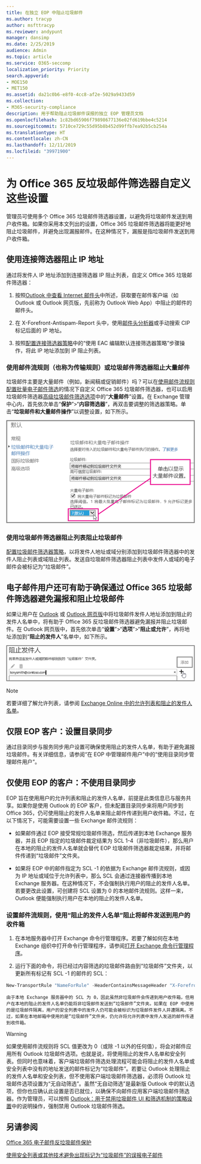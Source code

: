 ```yaml
---
title: 在独立 EOP 中阻止垃圾邮件
ms.author: tracyp
author: msfttracyp
ms.reviewer: andypunt
manager: dansimp
ms.date: 2/25/2019
audience: Admin
ms.topic: article
ms.service: O365-seccomp
localization_priority: Priority
search.appverid:
- MOE150
- MET150
ms.assetid: da21c0b6-e8f0-4cc8-af2e-5029a9433d59
ms.collection:
- M365-security-compliance
description: 用于帮助阻止垃圾邮件误报的独立 EOP 管理员文档
ms.openlocfilehash: 1c82bd65906f79898677136e02fd619bbe4c5214
ms.sourcegitcommit: 5710ce729c55d95b8b452d99ffb7ea92b5cb254a
ms.translationtype: HT
ms.contentlocale: zh-CN
ms.lasthandoff: 12/11/2019
ms.locfileid: "39971900"
---
```

# <a name="customize-the-office-365-anti-spam-filter-with-these-settings"></a>为 Office 365 反垃圾邮件筛选器自定义这些设置

管理员可使用多个 Office 365 垃圾邮件筛选器设置，以避免将垃圾邮件发送到用户收件箱。如果你采用本文列出的设置，Office 365 垃圾邮件筛选器将能更好地阻止垃圾邮件，并避免出现漏报邮件。在这种情况下，漏报是指垃圾邮件发送到用户收件箱。

## <a name="block-ip-addresses-with-a-connection-filter"></a>使用连接筛选器阻止 IP 地址

通过将发件人 IP 地址添加到连接筛选器 IP 阻止列表，自定义 Office 365 垃圾邮件筛选器：

1. 按照[Outlook 中查看 Internet 邮件头](https://support.office.com/article/cd039382-dc6e-4264-ac74-c048563d212c)中所述，获取要在邮件客户端（如 Outlook 或 Outlook 网页版，先前称为 Outlook Web App）中阻止的邮件的邮件头。

2. 在 X-Forefront-Antispam-Report 头中，使用[邮件头分析器](https://testconnectivity.microsoft.com/?tabid=mha)或手动搜索 CIP 标记后面的 IP 地址。

3. 按照[配置连接筛选器策略](configure-the-connection-filter-policy.md)中的“使用 EAC 编辑默认连接筛选器策略”步骤操作，将此 IP 地址添加到 IP 阻止列表。

### <a name="block-bulk-mail-with-mail-flow-rules-transport-rules-or-the-spam-filter"></a>使用邮件流规则（也称为传输规则）或垃圾邮件筛选器阻止大量邮件

垃圾邮件主要是大量邮件（例如，新闻稿或促销邮件）吗？可以在[使用邮件流规则配置批量电子邮件筛选](use-transport-rules-to-configure-bulk-email-filtering.md)的情况下自定义 Office 365 垃圾邮件筛选器，也可以启用垃圾邮件筛选器[高级垃圾邮件筛选选项](advanced-spam-filtering-asf-options.md)中的“**大量邮件**”设置。在 Exchange 管理中心内，首先依次单击“**保护**”\>“**内容筛选器**”，再双击要调整的筛选器策略。单击“**垃圾邮件和大量邮件操作**”以调整设置，如下所示。

![在 Exchange Online 中设置大量邮件筛选器](../media/a45095c2-269d-45b8-a76c-999b5e78da68.png)

### <a name="block-email-spam-using-spam-filter-block-lists"></a>使用垃圾邮件筛选器阻止列表阻止垃圾邮件

[配置垃圾邮件筛选器策略](configure-your-spam-filter-policies.md)，以将发件人地址或域分别添加到垃圾邮件筛选器中的发件人阻止列表或域阻止列表。发送自垃圾邮件筛选器阻止列表中发件人或域的电子邮件会被标记为“垃圾邮件”。

## <a name="email-users-can-also-help-ensure-that-false-negative-and-email-spam-is-blocked-with-office-365-spam-filter"></a>电子邮件用户还可有助于确保通过 Office 365 垃圾邮件筛选器避免漏报和阻止垃圾邮件

如果让用户在 [Outlook](https://support.office.com/article/5ae3ea8e-cf41-4fa0-b02a-3b96e21de089) 或 [Outlook 网页版](https://support.office.com/article/db786e79-54e2-40cc-904f-d89d57b7f41d)中将垃圾邮件发件人地址添加到阻止的发件人名单中，将有助于 Office 365 反垃圾邮件筛选器避免漏报并阻止垃圾邮件。在 Outlook 网页版中，首先依次单击“**设置**”\>“**选项**”\>“**阻止或允许**”，再将地址添加到“**阻止的发件人**”名单中，如下所示。

![在 Outlook 网页版中阻止发件人](../media/fdf51381-2527-4819-ac2a-5dff84d2a36d.png)

> [!NOTE]
> 若要详细了解允许列表，请参阅 [Exchange Online 中的允许列表和阻止的发件人名单](safe-sender-and-blocked-sender-lists-faq.md)。

## <a name="eop-only-customers-set-up-directory-synchronization"></a>仅限 EOP 客户：设置目录同步

通过目录同步与服务同步用户设置可确保使用阻止的发件人名单，有助于避免漏报垃圾邮件。有关详细信息，请参阅“在 EOP 中管理邮件用户”中的“使用目录同步管理邮件用户”。

## <a name="eop-only-customers-who-are-not-using-directory-synchronization"></a>仅使用 EOP 的客户：不使用目录同步

EOP 旨在使用用户的允许列表和阻止的发件人名单，前提是此类信息已与服务共享。如果你是使用 Outlook 的 EOP 客户，但未配置目录同步来将用户同步到 Office 365，仍可使用阻止的发件人名单来阻止邮件传递到用户收件箱。不过，在以下情况下，可能需要设置一些 Exchange 邮件流规则：

- 如果邮件通过 EOP 接受常规垃圾邮件筛选，然后传递到本地 Exchange 服务器，并且 EOP 指定的垃圾邮件裁定结果为 SCL 1-4（非垃圾邮件），那么用户在本地的阻止的发件人名单就会替代 EOP 垃圾邮件筛选器裁定结果，并将邮件传递到“垃圾邮件”文件夹。

- 如果将 EOP 中的邮件指定为 SCL -1 的依据为 Exchange 邮件流规则，或因为 IP 地址或域位于允许列表中，那么 SCL 会通过连接器传播到本地 Exchange 服务器。在这种情况下，不会强制执行用户的阻止的发件人名单。若要更改此设置，可创建将 SCL 设置为 0 的本地邮件流规则。这样一来，Outlook 便能强制执行用户在本地的阻止的发件人名单。

### <a name="to-set-up-a-mail-flow-rule-to-stop-messages-from-being-delivered-to-your-users-inbox-by-using-the-blocked-senders-list"></a>设置邮件流规则，使用“阻止的发件人名单”阻止将邮件发送到用户的收件箱

1. 在本地服务器中打开 Exchange 命令行管理程序。若要了解如何在本地 Exchange 组织中打开命令行管理程序，请参阅[打开 Exchange 命令行管理程序](https://docs.microsoft.com/powershell/exchange/exchange-server/open-the-exchange-management-shell)。

2. 运行下面的命令，将已经过内容筛选的垃圾邮件路由到“垃圾邮件”文件夹，以更新所有标记有 SCL -1 的邮件的 SCL：

  ```powershell
  New-TransportRule "NameForRule" -HeaderContainsMessageHeader "X-Forefront-Antispam-Report" -HeaderContainsWords "SCL:-1" -SetSCL 0
  ```

    由于本地 Exchange 服务器中的 SCL 为 0，因此虽然非垃圾邮件会传递到用户收件箱，但用户在本地的阻止的发件人名单仍能将非垃圾邮件发送到“垃圾邮件”文件夹。如果在 EOP 中使用的是垃圾邮件隔离，用户的安全列表中的发件人仍可能会被标识为垃圾邮件发件人并遭隔离。不过，如果在本地邮箱中使用的是“垃圾邮件”文件夹，仍允许将允许列表中发件人发送的邮件传递到收件箱。

> [!WARNING]
> 如果使用邮件流规则将 SCL 值更改为 0（或除 -1 以外的任何值），将会对邮件应用所有 Outlook 垃圾邮件选项。也就是说，将使用阻止的发件人名单和安全列表。但同时也意味着，客户端垃圾邮件筛选处理流程可能会将阻止的发件人名单或安全列表中没有的地址发送的邮件标记为“垃圾邮件”。若要让 Outlook 处理阻止的发件人名单和安全列表，但不使用客户端垃圾邮件筛选器，必须将 Outlook 垃圾邮件选项设置为“无自动筛选”。虽然“无自动筛选”是最新版 Outlook 中的默认选项，但你也应确认此设置是否已就位，以确保不向邮件应用客户端垃圾邮件筛选器。作为管理员，可以按照 [Outlook：用于禁用垃圾邮件 UI 和筛选机制的策略设置](https://support.microsoft.com/kb/2180568)中的说明操作，强制禁用 Outlook 垃圾邮件筛选。

## <a name="see-also"></a>另请参阅

[Office 365 电子邮件反垃圾邮件保护](anti-spam-protection.md)

[使用安全列表或其他技术避免出现标记为“垃圾邮件”的误报电子邮件](../../compliance/prevent-email-from-being-marked-as-spam.md)
